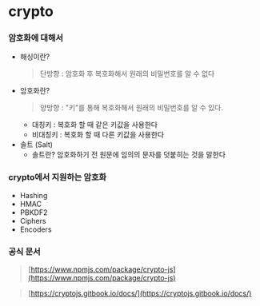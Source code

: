 # crypto

### 암호화에 대해서

- 해싱이란?
  > 단방향 : 암호화 후 복호화해서 원래의 비밀번호를 알 수 없다
- 암호화란?
  > 양방향 : "키"를 통해 복호화해서 원래의 비밀번호를 알 수 있다.
  - 대칭키 : 복호화 할 때 같은 키값을 사용한다
  - 비대칭키 : 복호화 할 때 다른 키값을 사용한다
- 솔트 (Salt)
  - 솔트란? 암호화하기 전 원문에 임의의 문자를 덧붙히는 것을 말한다

### crypto에서 지원하는 암호화

- Hashing
- HMAC
- PBKDF2
- Ciphers
- Encoders

### 공식 문서

> [https://www.npmjs.com/package/crypto-js](https://www.npmjs.com/package/crypto-js)

> [https://cryptojs.gitbook.io/docs/](https://cryptojs.gitbook.io/docs/)
